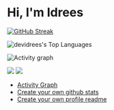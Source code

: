 # Hi, I'm Idrees

[![GitHub Streak](https://streak-stats.demolab.com/?user=devidrees)](https://git.io/streak-stats)

![devidrees's Top Languages](https://github-readme-stats.vercel.app/api/top-langs/?username=devidrees&theme=vue-dark&show_icons=true&hide_border=true&layout=compact)



![Activity graph](https://github-readme-activity-graph.vercel.app/graph?username=devidrees&theme=vue)

![](https://github-readme-stats.vercel.app/api/top-langs/?username=devidrees&theme=dark&hide_border=false&include_all_commits=false&count_private=false&layout=compact)
[![](https://visitcount.itsvg.in/api?id=devidrees&icon=0&color=0)](https://visitcount.itsvg.in)

- [Activity Graph](https://github.com/ashutosh00710/github-readme-activity-graph) 
- [Create your own github stats](https://gh-stats-gen.vercel.app/)
- [Create your own profile readme](https://docs.github.com/en/account-and-profile/setting-up-and-managing-your-github-profile/customizing-your-profile/managing-your-profile-readme)

